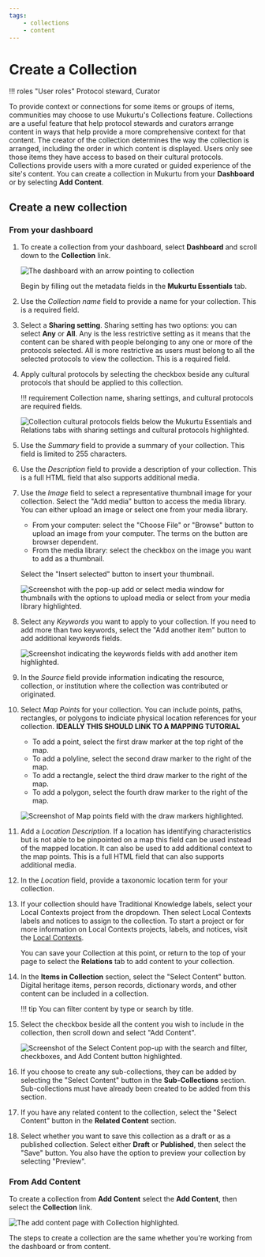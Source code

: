 ```yaml
---
tags: 
    - collections
    - content
---
```

# Create a Collection

!!! roles "User roles" 
    Protocol steward, Curator

To provide context or connections for some items or groups of items, communities may choose to use Mukurtu's Collections feature. Collections are a useful feature that help protocol stewards and curators arrange content in ways that help provide a more comprehensive context for that content. The creator of the collection determines the way the collection is arranged, including the order in which content is displayed. Users only see those items they have access to based on their cultural protocols. Collections provide users with a more curated or guided experience of the site's content. 
You can create a collection in Mukurtu from your **Dashboard** or by selecting **Add Content**.

## Create a new collection 

### From your dashboard

1. To create a collection from your dashboard, select **Dashboard** and scroll down to the **Collection** link. 

    ![The dashboard with an arrow pointing to collection](../_embeds/collections_how_to1.png)

    Begin by filling out the metadata fields in the **Mukurtu Essentials** tab. 

2. Use the *Collection name* field to provide a name for your collection. This is a required field.
3. Select a **Sharing setting**. Sharing setting has two options: you can select **Any** or **All**. Any is the less restrictive setting as it means that the content can be shared with people belonging to any one or more of the protocols selected. All is more restrictive as users must belong to all the selected protocols to view the collection. This is a required field.
4. Apply cultural protocols by selecting the checkbox beside any cultural protocols that should be applied to this collection. 
    
    !!! requirement
        Collection name, sharing settings, and cultural protocols are required fields.

    ![Collection cultural protocols fields below the Mukurtu Essentials and Relations tabs with sharing settings and cultural protocols highlighted.](../_embeds/collections_how_to2.png)

5. Use the *Summary* field to provide a summary of your collection. This field is limited to 255 characters. 
6. Use the *Description* field to provide a description of your collection. This is a full HTML field that also supports additional media.
7. Use the *Image* field to select a representative thumbnail image for your collection. Select the "Add media" button to access the media library. You can either upload an image or select one from your media library.
    - From your computer: select the "Choose File" or "Browse" button to upload an image from your computer. The terms on the button are browser dependent. 
    - From the media library: select the checkbox on the image you want to add as a thumbnail. 

    Select the "Insert selected" button to insert your thumbnail.
   
    ![Screenshot with the pop-up add or select media window for thumbnails with the options to upload media or select from your media library highlighted.](../_embeds/collections_how_to3.png)

8. Select any *Keywords* you want to apply to your collection. If you need to add more than two keywords, select the "Add another item" button to add additional keywords fields.

    ![Screenshot indicating the keywords fields with add another item highlighted.](../_embeds/collections_how_to4.png)

9. In the *Source* field provide information indicating the resource, collection, or institution where the collection was contributed or originated.  
10. Select *Map Points* for your collection. You can include points, paths, rectangles, or polygons to indiciate physical location references for your collection. **IDEALLY THIS SHOULD LINK TO A MAPPING TUTORIAL**
    - To add a point, select the first draw marker at the top right of the map. 
    - To add a polyline, select the second draw marker to the right of the map.
    - To add a rectangle, select the third draw marker to the right of the map.
    - To add a polygon, select the fourth draw marker to the right of the map. 

    ![Screenshot of Map points field with the draw markers highlighted.](../_embeds/collections_how_to5.png)

11. Add a *Location Description*. If a location has identifying characteristics but is not able to be pinpointed on a map this field can be used instead of the mapped location. It can also be used to add additional context to the map points. This is a full HTML field that can also supports additional media.
12. In the *Location* field, provide a taxonomic location term for your collection.
13. If your collection should have Traditional Knowledge labels, select your Local Contexts project from the dropdown. Then select Local Contexts labels and notices to assign to the collection. To start a project or for more information on Local Contexts projects, labels, and notices, visit the [Local Contexts](https://localcontexts.org/).
    
    You can save your Collection at this point, or return to the top of your page to select the **Relations** tab to add content to your collection.

13. In the **Items in Collection** section, select the "Select Content" button. Digital heritage items, person records, dictionary words, and other content can be included in a collection. 

    !!! tip 
        You can filter content by type or search by title.

14. Select the checkbox beside all the content you wish to include in the collection, then scroll down and select "Add Content".

    ![Screenshot of the Select Content pop-up with the search and filter, checkboxes, and Add Content button highlighted.](../_embeds/collections_how_to7.png)

15. If you choose to create any sub-collections, they can be added by selecting the "Select Content" button in the **Sub-Collections** section. Sub-collections must have already been created to be added from this section.
16. If you have any related content to the collection, select the "Select Content" button in the **Related Content** section.
17. Select whether you want to save this collection as a draft or as a published collection. Select either **Draft** or **Published**, then select the "Save" button. You also have the option to preview your collection by selecting "Preview".

### From Add Content

To create a collection from **Add Content** select the **Add Content**, then select the **Collection** link.

![The add content page with Collection highlighted.](../_embeds/collections_how_to8.png)

The steps to create a collection are the same whether you're working from the dashboard or from content.